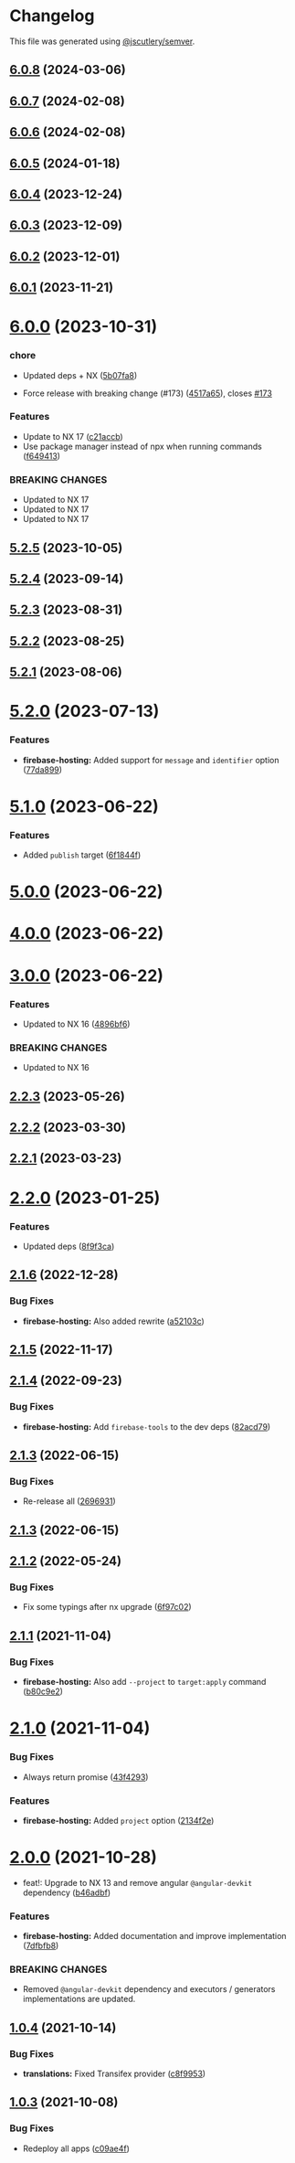 # Changelog

This file was generated using [@jscutlery/semver](https://github.com/jscutlery/semver).

## [6.0.8](https://github.com/TriPSs/nx-extend/compare/firebase-hosting@6.0.7...firebase-hosting@6.0.8) (2024-03-06)



## [6.0.7](https://github.com/TriPSs/nx-extend/compare/firebase-hosting@6.0.6...firebase-hosting@6.0.7) (2024-02-08)



## [6.0.6](https://github.com/TriPSs/nx-extend/compare/firebase-hosting@6.0.5...firebase-hosting@6.0.6) (2024-02-08)



## [6.0.5](https://github.com/TriPSs/nx-extend/compare/firebase-hosting@6.0.4...firebase-hosting@6.0.5) (2024-01-18)



## [6.0.4](https://github.com/TriPSs/nx-extend/compare/firebase-hosting@6.0.3...firebase-hosting@6.0.4) (2023-12-24)



## [6.0.3](https://github.com/TriPSs/nx-extend/compare/firebase-hosting@6.0.2...firebase-hosting@6.0.3) (2023-12-09)



## [6.0.2](https://github.com/TriPSs/nx-extend/compare/firebase-hosting@6.0.1...firebase-hosting@6.0.2) (2023-12-01)



## [6.0.1](https://github.com/TriPSs/nx-extend/compare/firebase-hosting@6.0.0...firebase-hosting@6.0.1) (2023-11-21)



# [6.0.0](https://github.com/TriPSs/nx-extend/compare/firebase-hosting@5.2.5...firebase-hosting@6.0.0) (2023-10-31)


### chore

* Updated deps + NX ([5b07fa8](https://github.com/TriPSs/nx-extend/commit/5b07fa8fd4d2aeb0599ea71a0a1f2bb25287618e))


* Force release with breaking change (#173) ([4517a65](https://github.com/TriPSs/nx-extend/commit/4517a65729e2aee542bedf3c728675e1c3141a6b)), closes [#173](https://github.com/TriPSs/nx-extend/issues/173)


### Features

* Update to NX 17 ([c21accb](https://github.com/TriPSs/nx-extend/commit/c21accbed588d43cb5a53b4ce5d061722e7740f2))
* Use package manager instead of npx when running commands ([f649413](https://github.com/TriPSs/nx-extend/commit/f649413c682f493a00c59c9ee09ed1ff45df1d77))


### BREAKING CHANGES

* Updated to NX 17
* Updated to NX 17
* Updated to NX 17



## [5.2.5](https://github.com/TriPSs/nx-extend/compare/firebase-hosting@5.2.4...firebase-hosting@5.2.5) (2023-10-05)



## [5.2.4](https://github.com/TriPSs/nx-extend/compare/firebase-hosting@5.2.3...firebase-hosting@5.2.4) (2023-09-14)



## [5.2.3](https://github.com/TriPSs/nx-extend/compare/firebase-hosting@5.2.2...firebase-hosting@5.2.3) (2023-08-31)



## [5.2.2](https://github.com/TriPSs/nx-extend/compare/firebase-hosting@5.2.1...firebase-hosting@5.2.2) (2023-08-25)



## [5.2.1](https://github.com/TriPSs/nx-extend/compare/firebase-hosting@5.2.0...firebase-hosting@5.2.1) (2023-08-06)



# [5.2.0](https://github.com/TriPSs/nx-extend/compare/firebase-hosting@5.1.0...firebase-hosting@5.2.0) (2023-07-13)


### Features

* **firebase-hosting:** Added support for `message` and `identifier` option ([77da899](https://github.com/TriPSs/nx-extend/commit/77da899c7913f4c1e4f158fb15dcd00bc5d0468a))



# [5.1.0](https://github.com/TriPSs/nx-extend/compare/firebase-hosting@5.0.0...firebase-hosting@5.1.0) (2023-06-22)


### Features

* Added `publish` target ([6f1844f](https://github.com/TriPSs/nx-extend/commit/6f1844f792b704d63fca2663363ca0f65fe6451c))



# [5.0.0](https://github.com/TriPSs/nx-extend/compare/firebase-hosting@4.0.0...firebase-hosting@5.0.0) (2023-06-22)



# [4.0.0](https://github.com/TriPSs/nx-extend/compare/firebase-hosting@3.0.0...firebase-hosting@4.0.0) (2023-06-22)



# [3.0.0](https://github.com/TriPSs/nx-extend/compare/firebase-hosting@2.2.3...firebase-hosting@3.0.0) (2023-06-22)


### Features

* Updated to NX 16 ([4896bf6](https://github.com/TriPSs/nx-extend/commit/4896bf66940e1b69e0f2e3971a7864a1da20b2ef))


### BREAKING CHANGES

* Updated to NX 16



## [2.2.3](https://github.com/TriPSs/nx-extend/compare/firebase-hosting@2.2.2...firebase-hosting@2.2.3) (2023-05-26)



## [2.2.2](https://github.com/TriPSs/nx-extend/compare/firebase-hosting@2.2.1...firebase-hosting@2.2.2) (2023-03-30)



## [2.2.1](https://github.com/TriPSs/nx-extend/compare/firebase-hosting@2.2.0...firebase-hosting@2.2.1) (2023-03-23)



# [2.2.0](https://github.com/TriPSs/nx-extend/compare/firebase-hosting@2.1.6...firebase-hosting@2.2.0) (2023-01-25)


### Features

* Updated deps ([8f9f3ca](https://github.com/TriPSs/nx-extend/commit/8f9f3ca9bfd1d51a71b6d8de1c335dc794502c17))



## [2.1.6](https://github.com/TriPSs/nx-extend/compare/firebase-hosting@2.1.5...firebase-hosting@2.1.6) (2022-12-28)


### Bug Fixes

* **firebase-hosting:** Also added rewrite ([a52103c](https://github.com/TriPSs/nx-extend/commit/a52103ca0f4f584fd6afc39c245334163ae0991d))



## [2.1.5](https://github.com/TriPSs/nx-extend/compare/firebase-hosting@2.1.4...firebase-hosting@2.1.5) (2022-11-17)



## [2.1.4](https://github.com/TriPSs/nx-extend/compare/firebase-hosting@2.1.3...firebase-hosting@2.1.4) (2022-09-23)


### Bug Fixes

* **firebase-hosting:** Add `firebase-tools` to the dev deps ([82acd79](https://github.com/TriPSs/nx-extend/commit/82acd79811e4a8d17a4db42a5e9d0c011b0d10ab))



## [2.1.3](https://github.com/TriPSs/nx-extend/compare/firebase-hosting@2.1.2...firebase-hosting@2.1.3) (2022-06-15)


### Bug Fixes

* Re-release all ([2696931](https://github.com/TriPSs/nx-extend/commit/26969318cadada2173710dac9ad1b52257c31760))



## [2.1.3](https://github.com/TriPSs/nx-extend/compare/firebase-hosting@2.1.2...firebase-hosting@2.1.3) (2022-06-15)



## [2.1.2](https://github.com/TriPSs/nx-extend/compare/firebase-hosting@2.1.1...firebase-hosting@2.1.2) (2022-05-24)


### Bug Fixes

* Fix some typings after nx upgrade ([6f97c02](https://github.com/TriPSs/nx-extend/commit/6f97c029988ba9047c108a9e014c1703586a379b))



## [2.1.1](https://github.com/TriPSs/nx-extend/compare/firebase-hosting@2.1.0...firebase-hosting@2.1.1) (2021-11-04)


### Bug Fixes

* **firebase-hosting:** Also add `--project` to `target:apply` command ([b80c9e2](https://github.com/TriPSs/nx-extend/commit/b80c9e24eba9d47f8a45f2768be58106791525b5))



# [2.1.0](https://github.com/TriPSs/nx-extend/compare/firebase-hosting@2.0.0...firebase-hosting@2.1.0) (2021-11-04)


### Bug Fixes

* Always return promise ([43f4293](https://github.com/TriPSs/nx-extend/commit/43f42935887efd612da2661e6d4f640d900814eb))


### Features

* **firebase-hosting:** Added `project` option ([2134f2e](https://github.com/TriPSs/nx-extend/commit/2134f2e06bd37ae942593f06936545753ef435c4))



# [2.0.0](https://github.com/TriPSs/nx-extend/compare/firebase-hosting@1.0.4...firebase-hosting@2.0.0) (2021-10-28)


* feat!: Upgrade to NX 13 and remove angular `@angular-devkit` dependency ([b46adbf](https://github.com/TriPSs/nx-extend/commit/b46adbf390917d5ee7eeb23519249bed47bd45fa))


### Features

* **firebase-hosting:** Added documentation and improve implementation ([7dfbfb8](https://github.com/TriPSs/nx-extend/commit/7dfbfb8c69734ca66b4837a5ffd8b35b3f91e30a))


### BREAKING CHANGES

* Removed `@angular-devkit` dependency and executors / generators implementations are updated.



## [1.0.4](https://github.com/TriPSs/nx-extend/compare/firebase-hosting@1.0.3...firebase-hosting@1.0.4) (2021-10-14)

### Bug Fixes

* **translations:** Fixed Transifex
  provider ([c8f9953](https://github.com/TriPSs/nx-extend/commit/c8f9953e01b62cf7687846c6068a5db666850980))

## [1.0.3](https://github.com/TriPSs/nx-extend/compare/firebase-hosting@1.0.2...firebase-hosting@1.0.3) (2021-10-08)

### Bug Fixes

* Redeploy all apps ([c09ae4f](https://github.com/TriPSs/nx-extend/commit/c09ae4f2993b5e383ca7b02d3df66c93a0a64df5))
